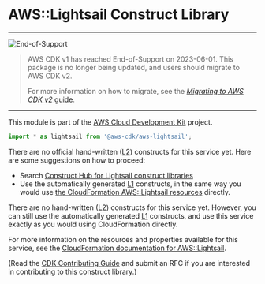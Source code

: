 # AWS::Lightsail Construct Library
<!--BEGIN STABILITY BANNER-->

---

![End-of-Support](https://img.shields.io/badge/End--of--Support-critical.svg?style=for-the-badge)

> AWS CDK v1 has reached End-of-Support on 2023-06-01.
> This package is no longer being updated, and users should migrate to AWS CDK v2.
>
> For more information on how to migrate, see the [_Migrating to AWS CDK v2_ guide][doc].
>
> [doc]: https://docs.aws.amazon.com/cdk/v2/guide/migrating-v2.html

---

<!--END STABILITY BANNER-->

This module is part of the [AWS Cloud Development Kit](https://github.com/aws/aws-cdk) project.

```ts nofixture
import * as lightsail from '@aws-cdk/aws-lightsail';
```

<!--BEGIN CFNONLY DISCLAIMER-->

There are no official hand-written ([L2](https://docs.aws.amazon.com/cdk/latest/guide/constructs.html#constructs_lib)) constructs for this service yet. Here are some suggestions on how to proceed:

- Search [Construct Hub for Lightsail construct libraries](https://constructs.dev/search?q=lightsail)
- Use the automatically generated [L1](https://docs.aws.amazon.com/cdk/latest/guide/constructs.html#constructs_l1_using) constructs, in the same way you would use [the CloudFormation AWS::Lightsail resources](https://docs.aws.amazon.com/AWSCloudFormation/latest/UserGuide/AWS_Lightsail.html) directly.


<!--BEGIN CFNONLY DISCLAIMER-->

There are no hand-written ([L2](https://docs.aws.amazon.com/cdk/latest/guide/constructs.html#constructs_lib)) constructs for this service yet. 
However, you can still use the automatically generated [L1](https://docs.aws.amazon.com/cdk/latest/guide/constructs.html#constructs_l1_using) constructs, and use this service exactly as you would using CloudFormation directly.

For more information on the resources and properties available for this service, see the [CloudFormation documentation for AWS::Lightsail](https://docs.aws.amazon.com/AWSCloudFormation/latest/UserGuide/AWS_Lightsail.html).

(Read the [CDK Contributing Guide](https://github.com/aws/aws-cdk/blob/master/CONTRIBUTING.md) and submit an RFC if you are interested in contributing to this construct library.)

<!--END CFNONLY DISCLAIMER-->
